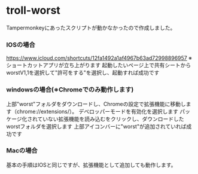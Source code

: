 # troll-worst
Tampermonkeyにあったスクリプトが動かなかったので作成しました。
### IOSの場合
https://www.icloud.com/shortcuts/12fa1492a1af4967b63ad72998896957
※ショートカットアプリが立ち上がります
起動したいページ上で共有シートからworstV1,1を選択して"許可をする"を選択し、起動すれば成功です
### windowsの場合(※Chromeでのみ動作します)
上部"worst"フォルダをダウンロードし、Chromeの設定で拡張機能に移動します（chrome://extensions/）。
デベロッパーモードを有効化を選択します
パッケージ化されていない拡張機能を読み込むをクリックし、ダウンロードしたworstフォルダを選択します
上部アイコンバーに"worst"が追加されていれば成功です
### Macの場合
基本の手順はIOSと同じですが、拡張機能として追加しても動作します。
